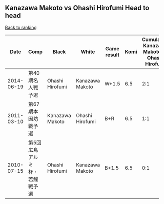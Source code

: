 ## Kanazawa Makoto vs Ohashi Hirofumi Head to head

[Back to ranking](../../index.md)




| **Date** | **Comp** | **Black** | **White** | **Game result** | **Komi** | **Cumulative Kanazawa Makoto vs Ohashi Hirofumi** | **Kanazawa Makoto streak** | **Ohashi Hirofumi streak** | 
| --- | --- | --- | --- | --- | --- | --- | --- | --- |
| 2014-06-19 | 第40期名人戦予選 | Ohashi Hirofumi | Kanazawa Makoto | W+1.5 | 6.5 | 2:1 | 2 | 0 | 
| 2011-03-10 | 第67期本因坊戦予選 | Kanazawa Makoto | Ohashi Hirofumi | B+R | 6.5 | 1:1 | 1 | 0 | 
| 2010-07-15 | 第5回広島アルミ杯・若鯉戦予選 | Ohashi Hirofumi | Kanazawa Makoto | B+1.5 | 6.5 | 0:1 | 0 | 1 |




